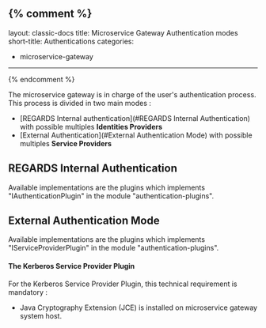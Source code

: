 {% comment %}
---
layout: classic-docs
title: Microservice Gateway Authentication modes
short-title: Authentications
categories:
  - microservice-gateway
---
{% endcomment %}

The microservice gateway is in charge of the user's authentication process. This process is divided in two main modes :
 - [REGARDS Internal authentication](#REGARDS Internal Authentication) with possible multiples **Identities Providers**
 - [External Authentication](#External Authentication Mode) with possible multiples **Service Providers**


## REGARDS Internal Authentication

 Available implementations are the plugins which implements "IAuthenticationPlugin" in the module "authentication-plugins".

## External Authentication Mode

 Available implementations are the plugins which implements "IServiceProviderPlugin" in the module "authentication-plugins".

#### The Kerberos Service Provider Plugin
For the Kerberos Service Provider Plugin, this technical requirement is mandatory :
  - Java Cryptography Extension (JCE) is installed on microservice gateway system host.
